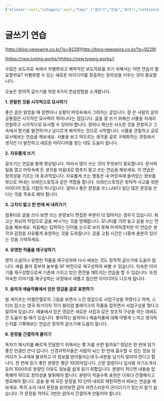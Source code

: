 ```yaml
---
{"aliases":null,"category":null,"tags":["글쓰기","연습","묘사"],"reference":null,"status":null,"dg-publish":true,"permalink":"/areas////","dgPassFrontmatter":true}
---
```



# 글쓰기 연습

[http://blog.newswire.co.kr/?p=9229](http://blog.newswire.co.kr/?p=9229)

[https://new.typing.works/](https://new.typing.works/)



수많은 보도자료 속에서 차별화되고 매력적인 보도자료를 쓰기 위해서는 어떤 연습이 필요할까요? 차별화할 수 있는 새로운 아이디어를 창출하는 창의성을 키우는 것이 중요합니다.

오늘은 창의적 글쓰기를 위한 6가지 연습방법을 소개합니다.

**1. 관찰한 것을 시각적으로 묘사하기**

좋은 글은 읽었을 때 장면이나 상황이 머릿속에서 그려지는 글입니다. 잘 쓴 사람의 글의 공통점은 시각적인 묘사력이 뛰어나다는 점입니다. 글을 잘 쓰기 위해선 사물을 자세히 관찰하고 시각적으로 묘사할 수 있어야 합니다. 창의나 혁신은 사소한 것을 관찰하고 그 속에서 뭔가를 발견하거나 남다르게 해석하는 것으로 시작합니다. 사물을 관찰하고 글로 묘사해보는 연습을 해보세요. 사물을 보고 떠오르는 생각을 글로 구체화하는 과정에서 생각은 더 발전하고 새로운 아이디어를 찾는 데도 도움이 됩니다.

**2. 자유롭게 쓰기**

글쓰기는 연습을 통해 향상됩니다. 따라서 많이 쓰는 것이 무엇보다 중요합니다. 문서파일을 열고 머릿속에 든 생각을 마음대로 멈추지 말고 쓰는 연습을 해보세요. 이 연습은 창의성을 기르는 데 효과적입니다. 자유롭게 쓰는 행동은 내 머릿속에 들어있는 정보를 밖으로 꺼내는 브레인스토밍과 같은 역할을 합니다. 브레인스토밍은 창의적 사고를 위한 아이디어 창출 기법의 하나입니다. 얼마나 좋은 문장을 쓰느냐보다 일단 많은 문장을 쓴다는 것을 목표로 해야 합니다.

**3. 고치지 말고 한 번에 써 내려가기**

컴퓨터로 글을 쓰다 보면 쓰는 분량보다 편집한 부분이 더 많아지는 경우가 있습니다. 퇴고는 좌뇌의 작업으로 글을 써나가는 것을 방해합니다. 모니터를 가려 놓고 글을 쓰는 연습을 해보세요. 처음에는 입력하는 단어를 눈으로 보지 못해 어색하겠지만 이 연습은 생각과 감정을 자유롭게 표현하는 것을 도와줍니다. 글을 고칠 시간은 나중에 충분히 있다는 것을 기억하세요.

**4. 유명한 작품을 재구성하기**

명작 소설이나 유명한 작품을 재구성하여 다시 써보는 것도 창의적 글쓰기에 도움이 됩니다. 예를 들어 흥부와 놀부를 SF 버전으로 재구성하여 써볼 수 있습니다. 익숙한 이야기를 재구성함으로써 기존에 가지고 있던 편견을 깨트리는 연습을 할 수 있습니다. 또한 익숙한 이야기를 재구성하는 과정에서 새롭고 참신한 아이디어도 나오게 됩니다.

**5. 음악과 예술작품에서 얻은 영감을 글로 표현하기**

빌 게이츠는 미켈란젤로의 그림을 보면서 느낀 영감으로 사업구상을 하였다고 하며, 스티브 잡스는 영국 화가이자 작가 윌리엄 블레이크의 작품을 접하면서 사업구상을 했다고 알려져 있습니다. 예술에서 얻은 영감은 새로운 사업과 같은 창조적 구상을 하는 데에도 큰 도움이 될 때가 있습니다. 좋아하는 음악이나 예술작품에 대해 어떻게 느끼고 생각하는지를 기록해보는 연습은 창의적 글쓰기에 도움이 됩니다.

**6. 문장을 간결하게 줄이기**

독자가 메시지를 빠르게 전달받기 위해서는 몇 자를 쓰면 될까요? 정답은 한 번에 읽기 좋은 만큼만 쓴다 입니다. 신경과학자들은 사람의 뇌는 한 번에 흡수할 수 있는 정보 덩어리가 3~4개에 불과하고 이 정보를 받아들이는데 5~6분을 넘기지 않아야 한다고 합니다. 한 번에 읽기 좋은 분량은 평균 1000자입니다. 신문 칼럼이나 입사용 자기소개서 등이 1000자로 분량인 이유도 정보를 쉽게 읽기 위함입니다. 분량이 적으면 내용을 압축해야 하므로 창의성을 발휘해야 합니다. 분량이 작을수록 표현은 더욱더 간결해지고 명료해야 합니다. 글을 쓸 때 모든 문장을 10 단어 내외로 제한하면서 써보는 연습을 해보세요. 특히 소리 내서 문장을 읽어보면 글이 자연스러운지 군더더기가 있는지 알기 쉽습니다. 각 문장을 적어도 3번은 읽어서 간결하게 만들어야 합니다.
